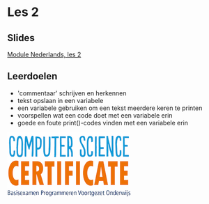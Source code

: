 # Les 2

## Slides

[Module Nederlands, les 2](https://slides.com/vhto/nederlands2)

## Leerdoelen

* 'commentaar' schrijven en herkennen
* tekst opslaan in een variabele
* een variabele gebruiken om een tekst meerdere keren te printen
* voorspellen wat een code doet met een variabele erin
* goede en foute print\(\)-codes vinden met een variabele erin

![](/img/logoCSCert_10cm.jpg)